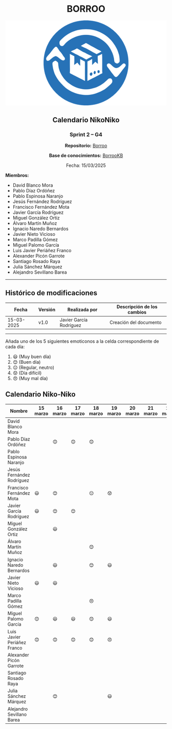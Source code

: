 <div align=center>

# BORROO

![](../imagenes/borrooLogo.png)

## Calendario NikoNiko

### Sprint 2 – G4

**Repositorio:** [Borroo](https://github.com/ISPP-2425-G4/borroo)

**Base de conocimientos:** [BorrooKB](https://borrookb.netlify.app/)

Fecha: 15/03/2025

</div>

**Miembros:**

- David Blanco Mora
- Pablo Díaz Ordóñez
- Pablo Espinosa Naranjo
- Jesús Fernández Rodríguez
- Francisco Fernández Mota
- Javier García Rodríguez
- Miguel González Ortiz
- Álvaro Martín Muñoz
- Ignacio Naredo Bernardos
- Javier Nieto Vicioso
- Marco Padilla Gómez
- Miguel Palomo García
- Luis Javier Periáñez Franco
- Alexander Picón Garrote
- Santiago Rosado Raya
- Julia Sánchez Márquez
- Alejandro Sevillano Barea

---

## **Histórico de modificaciones**

| Fecha      | Versión | Realizada por           | Descripción de los cambios |
| ---------- | ------- | ----------------------- | -------------------------- |
| 15-03-2025 | v1.0    | Javier García Rodríguez | Creación del documento     |

---

Añada uno de los 5 siguientes emoticonos a la celda correspondiente de cada día:

1. :smiley: (Muy buen día)
2. :blush: (Buen día)
3. :neutral_face: (Regular, neutro)
4. :worried: (Día difícil)
5. :angry: (Muy mal día)

## Calendario Niko-Niko

| Nombre                      | 15 marzo | 16 marzo   | 17 marzo   | 18 marzo      | 19 marzo  | 20 marzo | 21 marzo | 22 marzo | 23 marzo | 24 marzo | 25 marzo | 26 marzo | 27 marzo | 28 marzo |
|-----------------------------|----------|------------|------------|---------------|-----------|----------|----------|----------|----------|----------|----------|----------|----------|----------|
| David Blanco Mora           |          |            |            |               |           |          |          |          |          |          |          |          |          |          |
| Pablo Díaz Ordóñez          |          | :blush:   | :blush:   | :blush:         |           |          |          |          |          |          |          |          |          |          |
| Pablo Espinosa Naranjo      |          |            |            |               |           |          |          |          |          |          |          |          |          |          |
| Jesús Fernández Rodríguez   |          |            |            |               |           |          |          |          |          |          |          |          |          |          |
| Francisco Fernández Mota    | :smiley:| :blush:   |            | :neutral_face:  | :worried: |          |          |          |          |          |          |          |          |          |
| Javier García Rodríguez     | :smiley:| :blush:   | :blush:   |                  |           |          |          |          |          |          |          |          |          |          |
| Miguel González Ortiz       |          | :smiley:  |            |                |           |          |          |          |          |          |          |          |          |          |
| Álvaro Martín Muñoz         |          |            |            | :blush:       |           |          |          |          |          |          |          |          |          |          |
| Ignacio Naredo Bernardos    |          | :smiley:  |            | :blush:        | :smiley:  |          |          |          |          |          |          |          |          |          |
| Javier Nieto Vicioso        | :smiley:| :smiley:  |            |                 |           |          |          |          |          |          |          |          |          |          |
| Marco Padilla Gómez         |          |            |            | :angry:       |           |          |          |          |          |          |          |          |          |          |
| Miguel Palomo García        | :blush: | :smiley:  | :smiley:  | :blush:          | :smiley:  |          |          |          |          |          |          |          |          |          |
| Luis Javier Periáñez Franco | :blush: | :blush:   | :blush:   | :blush:          | :angry:   |          |          |          |          |          |          |          |          |          |
| Alexander Picón Garrote     |          |            |            |               |           |          |          |          |          |          |          |          |          |          |
| Santiago Rosado Raya        |          |            |            |               |           |          |          |          |          |          |          |          |          |          |
| Julia Sánchez Márquez       |          | :blush:   |            |                |:smiley:   |          |          |          |          |          |          |          |          |          |
| Alejandro Sevillano Barea   |          |            |            |               |           |          |          |          |          |          |          |          |          |          |


